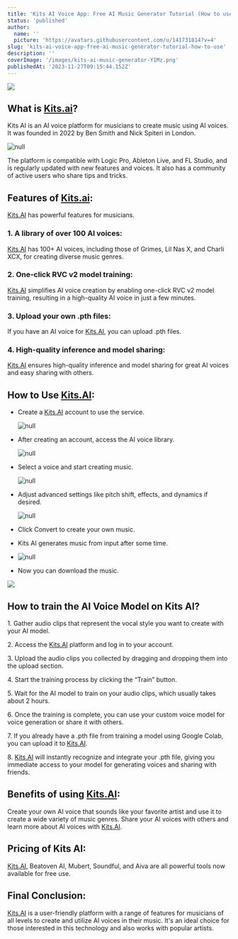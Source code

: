 ```yaml
---
title: 'Kits AI Voice App: Free AI Music Generator Tutorial (How to use)'
status: 'published'
author:
  name: ''
  picture: 'https://avatars.githubusercontent.com/u/141731814?v=4'
slug: 'kits-ai-voice-app-free-ai-music-generator-tutorial-how-to-use'
description: ''
coverImage: '/images/kits-ai-music-generator-Y1Mz.png'
publishedAt: '2023-11-27T09:15:44.152Z'
---
```


![](/images/kits-ai-music-generator-kwOD.png)

## **What is **[**Kits.ai**](http://Kits.ai)**?**

Kits AI is an AI voice platform for musicians to create music using AI voices. It was founded in 2022 by Ben Smith and Nick Spiteri in London.

![null](https://dragganaitool.com/wp-content/uploads/2023/07/image-31-1024x450.png)

The platform is compatible with Logic Pro, Ableton Live, and FL Studio, and is regularly updated with new features and voices. It also has a community of active users who share tips and tricks.

## **Features of **[**Kits.ai**](http://Kits.ai)**:**

[Kits.AI](http://Kits.AI) has powerful features for musicians.

### **1\. A library of over 100 AI voices:**

[Kits.AI](http://Kits.AI) has 100+ AI voices, including those of Grimes, Lil Nas X, and Charli XCX, for creating diverse music genres.

### **2\. One-click RVC v2 model training:**

[Kits.AI](http://Kits.AI) simplifies AI voice creation by enabling one-click RVC v2 model training, resulting in a high-quality AI voice in just a few minutes.

### **3\. Upload your own .pth files:**

If you have an AI voice for [Kits.AI](http://Kits.AI), you can upload .pth files.

### **4\. High-quality inference and model sharing:**

[Kits.AI](http://Kits.AI) ensures high-quality inference and model sharing for great AI voices and easy sharing with others.

## **How to Use **[**Kits.AI**](http://Kits.AI)**:**

- Create a [Kits.AI](http://Kits.AI) account to use the service.

    ![null](https://dragganaitool.com/wp-content/uploads/2023/07/kits.ai-register-account-1024x536.png)

- After creating an account, access the AI voice library.

    ![null](https://dragganaitool.com/wp-content/uploads/2023/07/kits-ai-free-voices-1024x536.png)

- Select a voice and start creating music.

    ![null](https://dragganaitool.com/wp-content/uploads/2023/07/kits-ai-voice-input-1024x536.png)

- Adjust advanced settings like pitch shift, effects, and dynamics if desired.

    ![null](https://dragganaitool.com/wp-content/uploads/2023/07/kits-ai-advanced-settings.png)

- Click Convert to create your own music.

- Kits AI generates music from input after some time.

- ![null](https://dragganaitool.com/wp-content/uploads/2023/07/kits.ai-music-download-1024x536.png)

- Now you can download the music.

![](/images/screenshot-2023-11-27-141856-cwOD.png)

## **How to train the AI Voice Model on Kits AI?**

1\. Gather audio clips that represent the vocal style you want to create with your AI model.

2\. Access the [Kits.AI](http://Kits.AI) platform and log in to your account.

3\. Upload the audio clips you collected by dragging and dropping them into the upload section.

4\. Start the training process by clicking the “Train” button.

5\. Wait for the AI model to train on your audio clips, which usually takes about 2 hours.

6\. Once the training is complete, you can use your custom voice model for voice generation or share it with others.

7\. If you already have a .pth file from training a model using Google Colab, you can upload it to [Kits.AI](http://Kits.AI).

8\. [Kits.AI](http://Kits.AI) will instantly recognize and integrate your .pth file, giving you immediate access to your model for generating voices and sharing with friends.

## **Benefits of using **[**Kits.AI**](http://Kits.AI)**:**

Create your own AI voice that sounds like your favorite artist and use it to create a wide variety of music genres. Share your AI voices with others and learn more about AI voices with [Kits.AI](http://Kits.AI).

## **Pricing of Kits AI:**

[Kits.AI](http://Kits.AI), Beatoven AI, Mubert, Soundful, and Aiva are all powerful tools now available for free use.

## **Final Conclusion:**

[Kits.AI](http://Kits.AI) is a user-friendly platform with a range of features for musicians of all levels to create and utilize AI voices in their music. It's an ideal choice for those interested in this technology and also works with popular artists.



